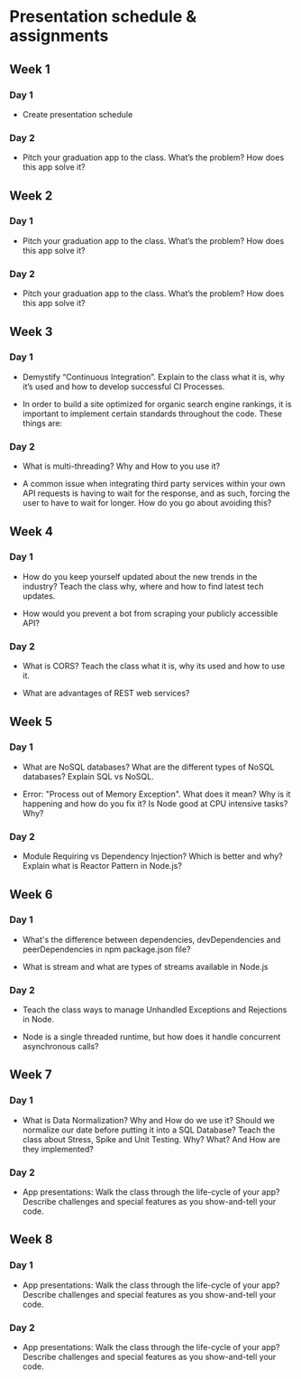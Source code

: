 # Presentation schedule & assignments

## Week 1

### Day 1

* Create presentation schedule

### Day 2

* Pitch your graduation app to the class. What’s the problem? How does this app solve it?

## Week 2

### Day 1

* Pitch your graduation app to the class. What’s the problem? How does this app solve it?

### Day 2

* Pitch your graduation app to the class. What’s the problem? How does this app solve it?

## Week 3

### Day 1

* Demystify “Continuous Integration”. Explain to the class what it is, why it’s used and how to develop successful CI Processes.

* In order to build a site optimized for organic search engine rankings, it is important to implement certain standards throughout the code. These things are:

### Day 2

* What is multi-threading? Why and How to you use it?

* A common issue when integrating third party services within your own API requests is having to wait for the response, and as such, forcing the user to have to wait for longer. How do you go about avoiding this?

## Week 4

### Day 1

* How do you keep yourself updated about the new trends in the industry? Teach the class why, where and how to find latest tech updates.

* How would you prevent a bot from scraping your publicly accessible API?

### Day 2

* What is CORS? Teach the class what it is, why its used and how to use it.

* What are advantages of REST web services?

## Week 5

### Day 1

* What are NoSQL databases? What are the different types of NoSQL databases? Explain SQL vs NoSQL.

* Error: "Process out of Memory Exception". What does it mean? Why is it happening and how do you fix it? Is Node good at CPU intensive tasks? Why?

### Day 2

* Module Requiring vs Dependency Injection? Which is better and why?
Explain what is Reactor Pattern in Node.js?

## Week 6

### Day 1

* What's the difference between dependencies, devDependencies and peerDependencies in npm package.json file?

* What is stream and what are types of streams available in Node.js

### Day 2

* Teach the class ways to manage Unhandled Exceptions and Rejections in Node.

* Node is a single threaded runtime, but how does it handle concurrent asynchronous calls?

## Week 7

### Day 1

* What is Data Normalization? Why and How do we use it? Should we normalize our date before putting it into a SQL Database?
Teach the class about Stress, Spike and Unit Testing. Why? What? And How are they implemented?

### Day 2

* App presentations: Walk the class through the life-cycle of your app? Describe challenges and special features as you show-and-tell your code.

## Week 8

### Day 1

* App presentations: Walk the class through the life-cycle of your app? Describe challenges and special features as you show-and-tell your code.

### Day 2

* App presentations: Walk the class through the life-cycle of your app? Describe challenges and special features as you show-and-tell your code.
